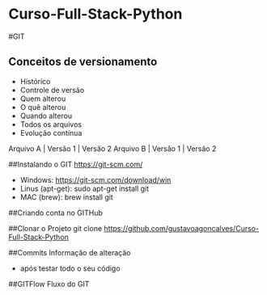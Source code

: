 # Curso-Full-Stack-Python

#GIT
## Conceitos de versionamento
- Histórico
- Controle de versão
- Quem alterou
- O quê alterou
- Quando alterou
- Todos os arquivos
- Evolução contínua

Arquivo A | Versão 1 | Versão 2
Arquivo B | Versão 1 | Versão 2

##Instalando o GIT
https://git-scm.com/

- Windows: https://git-scm.com/download/win
- Linus (apt-get): sudo apt-get install git
- MAC (brew): brew install git

##Criando conta no GITHub

##Clonar o Projeto
git clone https://github.com/gustavoagoncalves/Curso-Full-Stack-Python

##Commits
Informação de alteração
- após testar todo o seu código

##GITFlow
Fluxo do GIT
